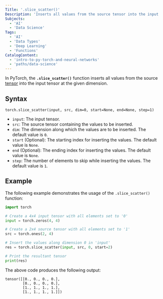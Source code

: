 ```yaml
---
Title: '.slice_scatter()'
Description: 'Inserts all values from the source tensor into the input tensor at the given dimension.'
Subjects:
  - 'AI'
  - 'Data Science'
Tags:
  - 'AI'
  - 'Data Types'
  - 'Deep Learning'
  - 'Functions'
CatalogContent:
  - 'intro-to-py-torch-and-neural-networks'
  - 'paths/data-science'
---
```


In PyTorch, the **`.slice_scatter()`** function inserts all values from the source [tensor](https://www.codecademy.com/resources/docs/pytorch/tensors) into the input tensor at the given dimension.

## Syntax

```pseudo
torch.slice_scatter(input, src, dim=0, start=None, end=None, step=1)
```

- `input`: The input tensor.
- `src`: The source tensor containing the values to be inserted.
- `dim`: The dimension along which the values are to be inserted. The default value is `0`.
- `start` (Optional): The starting index for inserting the values. The default value is `None`.
- `end` (Optional): The ending index for inserting the values. The default value is `None`.
- `step`: The number of elements to skip while inserting the values. The default value is `1`.

## Example

The following example demonstrates the usage of the `.slice_scatter()` function:

```py
import torch

# Create a 4x4 input tensor with all elements set to '0'
input = torch.zeros(4, 4)

# Create a 2x4 source tensor with all elements set to '1'
src = torch.ones(2, 4)

# Insert the values along dimension 0 in 'input'
res = torch.slice_scatter(input, src, 0, start=2)

# Print the resultant tensor
print(res)
```

The above code produces the following output:

```shell
tensor([[0., 0., 0., 0.],
        [0., 0., 0., 0.],
        [1., 1., 1., 1.],
        [1., 1., 1., 1.]])
```
